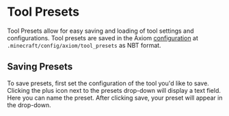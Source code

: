 # Tool Presets

Tool Presets allow for easy saving and loading of tool settings and configurations. Tool presets are saved in the Axiom [configuration](/advanced/configuration.md) at `.minecraft/config/axiom/tool_presets` as NBT format.

## Saving Presets

To save presets, first set the configuration of the tool you'd like to save. Clicking the plus icon next to the presets drop-down will display a text field. Here you can name the preset. After clicking save, your preset will appear in the drop-down.